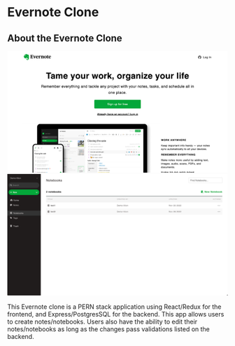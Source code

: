 # Evernote Clone

<!-- ABOUT THE PROJECT -->

## About the Evernote Clone

![Evernote-Clone](/README-Resources/splashpage.png "Evernote Clone")
![Evernote-Clone](/README-Resources/notebooks.png "Evernote Clone")

This Evernote clone is a PERN stack application using React/Redux for the frontend, and Express/PostgresSQL for the backend. This app allows users to create notes/notebooks. Users also have the ability to edit their notes/notebooks as long as the changes pass validations listed on the backend.
